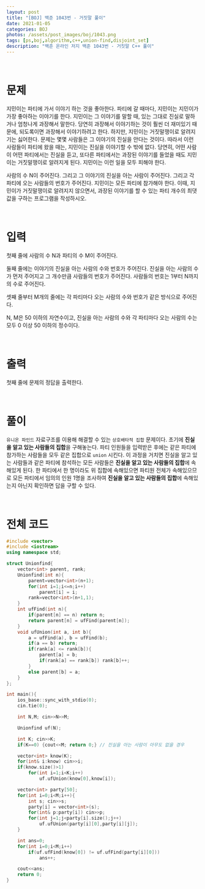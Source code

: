 ```yaml
---
layout: post
title: "[BOJ] 백준 1043번 - 거짓말 풀이"
date: 2021-01-05
categories: BOJ
photos: /assets/post_images/boj/1043.png
tags: [ps,boj,algorithm,c++,union-find,disjoint_set]
description: "백준 온라인 저지 백준 1043번 - 거짓말 C++ 풀이"
---
```


<br>

# 문제

지민이는 파티에 가서 이야기 하는 것을 좋아한다. 파티에 갈 때마다, 지민이는 지민이가 가장 좋아하는 이야기를 한다. 지민이는 그 이야기를 말할 때, 있는 그대로 진실로 말하거나 엄청나게 과장해서 말한다. 당연히 과장해서 이야기하는 것이 훨씬 더 재미있기 때문에, 되도록이면 과장해서 이야기하려고 한다. 하지만, 지민이는 거짓말쟁이로 알려지기는 싫어한다. 문제는 몇몇 사람들은 그 이야기의 진실을 안다는 것이다. 따라서 이런 사람들이 파티에 왔을 때는, 지민이는 진실을 이야기할 수 밖에 없다. 당연히, 어떤 사람이 어떤 파티에서는 진실을 듣고, 또다른 파티에서는 과장된 이야기를 들었을 때도 지민이는 거짓말쟁이로 알려지게 된다. 지민이는 이런 일을 모두 피해야 한다.

사람의 수 N이 주어진다. 그리고 그 이야기의 진실을 아는 사람이 주어진다. 그리고 각 파티에 오는 사람들의 번호가 주어진다. 지민이는 모든 파티에 참가해야 한다. 이때, 지민이가 거짓말쟁이로 알려지지 않으면서, 과장된 이야기를 할 수 있는 파티 개수의 최댓값을 구하는 프로그램을 작성하시오.

<br>

# 입력

첫째 줄에 사람의 수 N과 파티의 수 M이 주어진다.

둘째 줄에는 이야기의 진실을 아는 사람의 수와 번호가 주어진다. 진실을 아는 사람의 수가 먼저 주어지고 그 개수만큼 사람들의 번호가 주어진다. 사람들의 번호는 1부터 N까지의 수로 주어진다.

셋째 줄부터 M개의 줄에는 각 파티마다 오는 사람의 수와 번호가 같은 방식으로 주어진다.

N, M은 50 이하의 자연수이고, 진실을 아는 사람의 수와 각 파티마다 오는 사람의 수는 모두 0 이상 50 이하의 정수이다.

<br>

# 출력

첫째 줄에 문제의 정답을 출력한다.

<br>

# 풀이

`유니온 파인드` 자료구조를 이용해 해결할 수 있는 `상호배타적 집합` 문제이다. 초기에 **진실을 알고 있는 사람들의 집합**을 구해놓는다. 파티 인원들을 입력받은 후에는 같은 파티에 참가하는 사람들을 모두 같은 집합으로 `union` 시킨다. 이 과정을 거치면 진실을 알고 있는 사람들과 같은 파티에 참석하는 모든 사람들은 **진실을 알고 있는 사람들의 집합**에 속해있게 된다. 한 파티에서 한 명이라도 위 집합에 속해있으면 파티원 전체가 속해있으므로 모든 파티에서 임의의 인원 1명을 조사하여 **진실을 알고 있는 사람들의 집합**에 속해있는지 아닌지 확인하면 답을 구할 수 있다.

<br>

# 전체 코드

```c++
#include <vector>
#include <iostream>
using namespace std;

struct Unionfind{
    vector<int> parent, rank;
    Unionfind(int n){
        parent=vector<int>(n+1);
        for(int i=1;i<=n;i++)
            parent[i] = i;
        rank=vector<int>(n+1,1);
    }
    int ufFind(int n){
        if(parent[n] == n) return n;
        return parent[n] = ufFind(parent[n]); 
    }
    void ufUnion(int a, int b){
        a = ufFind(a), b = ufFind(b);
        if(a == b) return;
        if(rank[a] <= rank[b]){
            parent[a] = b;
            if(rank[a] == rank[b]) rank[b]++;
        }
        else parent[b] = a;
    }
};

int main(){
	ios_base::sync_with_stdio(0);
	cin.tie(0);

	int N,M; cin>>N>>M;

	Unionfind uf(N);

	int K; cin>>K;
	if(K==0) {cout<<M; return 0;} // 진실을 아는 사람이 아무도 없을 경우

	vector<int> know(K);
	for(int& i:know) cin>>i;
	if(know.size()>1)
		for(int i=1;i<K;i++)
			uf.ufUnion(know[0],know[i]);

	vector<int> party[50];
	for(int i=0;i<M;i++){
		int s; cin>>s;
		party[i] = vector<int>(s);
		for(int& p:party[i]) cin>>p;
		for(int j=1;j<party[i].size();j++)
			uf.ufUnion(party[i][0],party[i][j]);
	}

	int ans=0;
	for(int i=0;i<M;i++)
		if(uf.ufFind(know[0]) != uf.ufFind(party[i][0]))
			ans++;

	cout<<ans;
	return 0;
}
```
